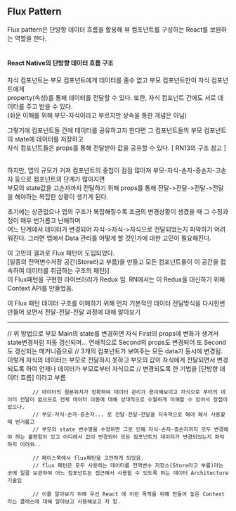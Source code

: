 ## Flux Pattern

Flux pattern은 단방향 데이터 흐름을 활용해 뷰 컴포넌트를 구성하는 React를 보완하는 역할을 한다.<br/><br/>
#### React Native의 단방향 데이터 흐름 구조 <br/> 
자식 컴포넌트는 부모 컴포넌트에게 데이터를 줄수 없고 부모 컴포넌트만이 자식 컴포넌트에게<br/>property(속성)를 통해 데이터를 전달할 수 있다. 또한, 자식 컴포넌트 간에도 서로 데이터를 주고 받을 수 있다.<br/>
(쉬운 이해를 위해 부모-자식이라고 부르지만 상속을 통한 개념은 아님)<br/>

그렇기에 컴포넌트들 간에 데이터를 공유하고자 한다면 그 컴포넌트들의 부모 컴포넌트의 state에 데이터를 저장하고<br/>
자식 컴포넌트들은 props를 통해 전달받아 값을 공유할 수 있다. [ RN13의 구조 참고 ]<br/><br/>

하지만, 앱의 규모가 커져 컴포넌트의 중첩이 점점 많아져 부모-자식-손자-증손자-고손자 등으로 컴포넌트의 단계가 많아지면<br/>
부모의 state값을 고손자까지 전달하기 위해 props를 통해 전달->전달->전달->전달 을 해야하는 복잡한 상황이 생기게 된다.<br/>

초기에는 상관없으나 앱의 구조가 복잡해질수록 조금의 변경상황이 생겼을 때 그 수정과정이 매우 번거롭고 난해하며<br/>어느 단계에서 데이터가 변경되어
자식->자식->자식으로 전달되었는지 파악하기 어려워진다. 그러면 앱에서 Data 관리를 어떻게 할 것인가에 대한 고민이 필요해진다.<br/>

이 고민의 결과로 Flux 패턴이 도입되었다.<br/>
[일종의 전역변수저장 공간(Store라고 부름)을 만들고 모든 컴포넌트들이 이 공간을 접속하여 데이터를 취급하는 구조의 패턴)]<br/>
이 Flux패턴을 구현한 라이브러리가 Redux 임. RN에서는 이 Redux을 대신하기 위해 Context API를 만들었음.

이 Flux 패턴 데이터 구조를 이해하기 위해 먼저 기본적인 데이터 전달방식을 다시한번 만들어 보면서 전달-전달-전달 과정에 대해 알아보기





* * *




// 위 방법으로 부모 Main의 state를 변경하면 자식 First의 props에 변화가 생겨서 state변경처럼 자동 갱신되며... 연쇄적으로 Second의 props도 변경되어 또 Second도 갱신되는 메커니즘으로
            // 3개의 컴포넌트가 보여주는 모든 data가 동시에 변경됨. 이렇게 자식의 데이터는 부모로 전달하지 못하고 부모의 값이 자식에게 전달되면서 변경되도록 하여 언제나 데이터가 부모로부터 자식으로
            // 변경되도록 한 기법을 [단방향 데이터 흐름] 이라고 부름 

            // 데이터의 원본위치가 정확하여 데이터 관리가 용이해보이고 자식으로 부터의 데이터 전달이 없으므로 전체 데이터 이동에 대해 상대적으로 수월하게 이해할 수 있어서 장점이 있으나.
            // 부모-자식-손자-증손자... 로 전달-전달-전달을 지속적으로 해야 해서 사용할 때 번거롭고
            // 부모의 state 변수명을 수정하면 그로 인해 자식-손자-증손자까지 모두 변경해야 하는 불편함이 있고 어디에서 값이 변경되어 모든 컴포넌트의 데이터가 변경되었는지 파악하지 어려워..

            // 페이스북에서 flux패턴을 고안하게 되었음.
            // flux 패턴은 모두 사용하는 데이터를 전역변수 저장소(Store라고 부름)라는 곳에 일괄 보관하여 어느 컴포넌트든 접근해서 사용할 수 있도록 하는 데이터 Architecture 기술임

            // 이를 알아보기 위해 우선 React 에 이런 목적을 위해 만들어 놓은 Context 라는 클래스에 대해 알아보고 사용해보고 자 함.
